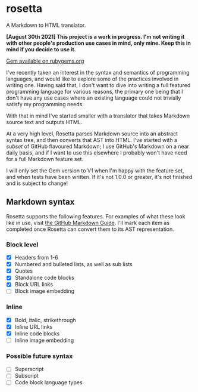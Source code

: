 # rosetta

A Markdown to HTML translator.

**[August 30th 2021] This project is a work in progress. I'm not writing it with other people's production use cases in mind, only mine. Keep this in mind if you decide to use it.**

[Gem available on rubygems.org](https://rubygems.org/gems/rosetta-ruby)

I've recently taken an interest in the syntax and semantics of programming languages, and would
like to explore some of the practices involved in writing one. Having said that, I don't want to
dive into writing a full featured programming language for various reasons, the primary one being
that I don't have any use cases where an existing language could not trivially satisfy my
programming needs.

With that in mind I've started smaller with a translator that takes Markdown source text
and outputs HTML.

At a very high level, Rosetta parses Markdown source into an abstract syntax tree, and then converts that AST into HTML.
I've started with a _subset_ of GitHub flavoured Markdown; I use GitHub's Markdown
on a near daily basis, and if I want to use this elsewhere I probably won't have need for a full
Markdown feature set.

I will only set the Gem version to V1 when I'm happy with the feature set, and when tests have been written.
If it's not 1.0.0 or greater, it's not finished and is subject to change!

## Markdown syntax

Rosetta supports the following features. For examples of what these look like in use,
visit [the GitHub Markdown Guide](https://guides.github.com/features/mastering-markdown/).
I'll mark each item as completed once Rosetta can convert them to its AST representation.

### Block level

- [x] Headers from 1-6
- [x] Numbered and bulleted lists, as well as sub lists
- [x] Quotes
- [x] Standalone code blocks
- [x] Block URL links
- [ ] Block image embedding

### Inline

- [x] Bold, italic, strikethrough
- [x] Inline URL links
- [x] Inline code blocks
- [ ] Inline image embedding

### Possible future syntax

- [ ] Superscript
- [ ] Subscript
- [ ] Code block language types
